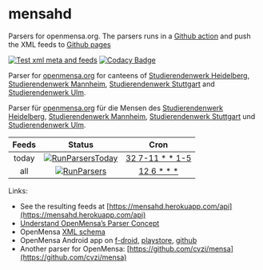 # mensahd
Parsers for openmensa.org. The parsers runs in a [Github action](https://github.com/cvzi/mensahd/actions?query=workflow%3ARunParsers) and push the XML feeds to [Github pages](https://cvzi.github.io/mensahd/)



[![Test xml meta and feeds](https://github.com/cvzi/mensahd/workflows/Test%20xml%20meta%20and%20feeds/badge.svg)](https://github.com/cvzi/mensahd/actions?query=workflow%3A%22Test+xml+meta+and+feeds%22)
[![Codacy Badge](https://api.codacy.com/project/badge/Grade/e2aa5ab1cb304c0ab1f5719ad2b3acbf)](https://app.codacy.com/app/cvzi/mensahd?utm_source=github.com&utm_medium=referral&utm_content=cvzi/mensahd&utm_campaign=Badge_Grade_Dashboard)

Parser for [openmensa.org](https://openmensa.org/) for canteens of
[Studierendenwerk Heidelberg](http://www.stw.uni-heidelberg.de/en/speiseplan),
[Studierendenwerk Mannheim](https://www.stw-ma.de/Essen+_+Trinken/Men%C3%BCpl%C3%A4ne.html),
[Studierendenwerk Stuttgart](https://www.studierendenwerk-stuttgart.de/gastronomie/speiseangebot)
and [Studierendenwerk Ulm](https://studierendenwerk-ulm.de/essen-trinken/speiseplaene/).

Parser für [openmensa.org](https://openmensa.org/) für die Mensen des
[Studierendenwerk Heidelberg](http://www.stw.uni-heidelberg.de/de/speiseplan),
[Studierendenwerk Mannheim](https://www.stw-ma.de/Essen+_+Trinken/Men%C3%BCpl%C3%A4ne.html),
[Studierendenwerk Stuttgart](https://www.studierendenwerk-stuttgart.de/gastronomie/speiseangebot)
und [Studierendenwerk Ulm](https://studierendenwerk-ulm.de/essen-trinken/speiseplaene/).

|  Feeds       |                                         Status                                                                                                                  |                     Cron                                                                                                                                      |
|:------------:|:---------------------------------------------------------------------------------------------------------------------------------------------------------------:|:-------------------------------------------------------------------------------------------------------------------------------------------------------------:|
| today        | [![RunParsersToday](https://github.com/cvzi/mensahd/workflows/RunParsersToday/badge.svg)](https://github.com/cvzi/mensahd/actions?query=workflow%3ARunParsersToday) | [32 7-11 * * 1-5](https://crontab.guru/#32_7-11_*_*_1-5 "“At minute 32 past every hour from 7 through 11 on every day-of-week from Monday through Friday.” ") |
| all          | [![RunParsers](https://github.com/cvzi/mensahd/workflows/RunParsers/badge.svg)](https://github.com/cvzi/mensahd/actions?query=workflow%3ARunParsers)                | [12 6 * * *](https://crontab.guru/#12_6_*_*_* "“At 06:12.” ")                                                                                                 |


Links:
*   See the resulting feeds at [https://mensahd.herokuapp.com/api](https://mensahd.herokuapp.com/api)
*   [Understand OpenMensa’s Parser Concept](https://doc.openmensa.org/parsers/understand/)
*   OpenMensa [XML schema](https://doc.openmensa.org/feed/v2/)
*   OpenMensa Android app on [f-droid](https://f-droid.org/en/packages/de.uni_potsdam.hpi.openmensa/), [playstore](https://play.google.com/store/apps/details?id=de.uni_potsdam.hpi.openmensa), [github](https://github.com/domoritz/open-mensa-android)
*   Another parser for OpenMensa: [https://github.com/cvzi/mensa](https://github.com/cvzi/mensa)
